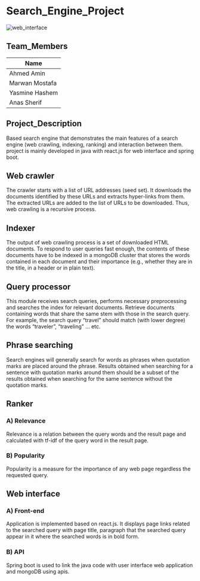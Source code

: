 # Search_Engine_Project
![web_interface](https://github.com/A7med-Amin/search-engine-project/assets/80707696/41deb998-c2df-4f79-a7a0-7c3f085a6af8)


## Team_Members
| Name    |
| ------  |
| Ahmed Amin  |
| Marwan Mostafa  |
| Yasmine Hashem |
| Anas Sherif|

## Project_Description
Based search engine that demonstrates the main features of a search engine (web crawling, indexing, ranking) and interaction between them.
project is mainly developed in java with react.js for web interface and spring boot.

## Web crawler
The crawler starts with a list of URL addresses (seed set). It downloads the documents identified by these URLs and extracts hyper-links from them. The extracted URLs are added to the list of URLs to be downloaded. Thus, web crawling is a recursive process.

## Indexer
The output of web crawling process is a set of downloaded HTML documents. To respond to user queries fast enough, the contents of these documents have to be indexed in a mongoDB cluster that stores the words contained in each document and their importance (e.g., whether they are in the title, in a header or in plain text).

## Query processor
This module receives search queries, performs necessary preprocessing and searches the index for relevant documents. Retrieve documents containing words that share the same stem with those in the search query. For example, the search query “travel” should match (with lower degree) the words “traveler”, “traveling” … etc.

## Phrase searching
Search engines will generally search for words as phrases when quotation marks are placed around the phrase. Results obtained when searching for a sentence with quotation marks around them should be a subset of the results obtained when searching for the same sentence without the quotation marks.

## Ranker
### A) Relevance
Relevance is a relation between the query words and the result page and calculated with tf-idf of the query word in the result page.

### B) Popularity
Popularity is a measure for the importance of any web page regardless the requested query.

## Web interface
### A) Front-end
Application is implemented based on react.js. It displays page links related to the searched query with page title, paragraph that the searched query appear in it where the searched words is in bold form.

### B) API
Spring boot is used to link the java code with user interface web application and mongoDB using apis.



